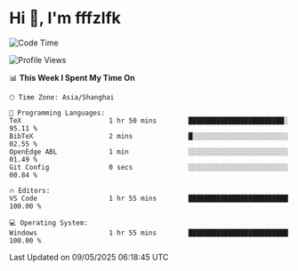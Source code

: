 # Hi 👋, I'm fffzlfk

<!--START_SECTION:waka-->
![Code Time](http://img.shields.io/badge/Code%20Time-1%2C295%20hrs%2046%20mins-blue)

![Profile Views](http://img.shields.io/badge/Profile%20Views-0-blue)

📊 **This Week I Spent My Time On** 

```text
🕑︎ Time Zone: Asia/Shanghai

💬 Programming Languages: 
TeX                      1 hr 50 mins        ████████████████████████░   95.11 % 
BibTeX                   2 mins              █░░░░░░░░░░░░░░░░░░░░░░░░   02.55 % 
OpenEdge ABL             1 min               ░░░░░░░░░░░░░░░░░░░░░░░░░   01.49 % 
Git Config               0 secs              ░░░░░░░░░░░░░░░░░░░░░░░░░   00.84 % 

🔥 Editors: 
VS Code                  1 hr 55 mins        █████████████████████████   100.00 % 

💻 Operating System: 
Windows                  1 hr 55 mins        █████████████████████████   100.00 % 
```


 Last Updated on 09/05/2025 06:18:45 UTC
<!--END_SECTION:waka-->

